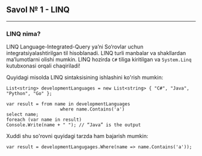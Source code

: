 ## Savol № 1 - LINQ 

---

### LINQ nima?
LINQ Language-Integrated-Query ya’ni So‘rovlar uchun integratsiyalashtirilgan til hisoblanadi. 
LINQ turli manbalar va shakllardan ma’lumotlarni olishi mumkin. LINQ hozirda ```C#``` tiliga kiritilgan
va ```System.Linq``` kutubxonasi orqali chaqiriladi!


Quyidagi misolda LINQ sintaksisining ishlashini ko'rish mumkin:
```
List<string> developmentLanguages = new List<string> { "C#", "Java",
"Python", "Go" };

var result = from name in developmentLanguages
                    where name.Contains('a')
select name;
foreach (var name in result)
Console.Write(name + " "); // “Java” is the output
```

Xuddi shu so'rovni quyidagi tarzda ham bajarish mumkin:
````
var result = developmentLangugages.Where(name => name.Contains('a'));
````

